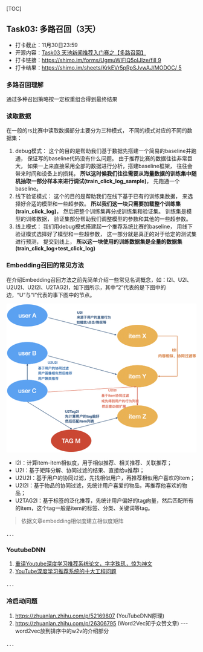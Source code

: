 [TOC]

## Task03: 多路召回（3天）

- 打卡截止：11月30日23:59
- 开源内容：[Task03 天池新闻推荐入门赛之【多路召回】](http://datawhale.club/t/topic/198)
- 打卡链接：[https://shimo.im/forms/UgmuWIFIQ5oIJIze/fill 9](https://shimo.im/forms/UgmuWIFIQ5oIJIze/fill)
- 打卡结果：[https://shimo.im/sheets/KrkEVr5pRpSJvwAJ/MODOC/ 5](https://shimo.im/sheets/KrkEVr5pRpSJvwAJ/MODOC/)
### 多路召回理解

通过多种召回策略按一定权重组合得到最终结果

### 读取数据

在一般的rs比赛中读取数据部分主要分为三种模式， 不同的模式对应的不同的数据集：

1. debug模式： 这个的目的是帮助我们基于数据先搭建一个简易的baseline并跑通， 保证写的baseline代码没有什么问题。 由于推荐比赛的数据往往非常巨大， 如果一上来直接采用全部的数据进行分析，搭建baseline框架， 往往会带来时间和设备上的损耗， **所以这时候我们往往需要从海量数据的训练集中随机抽取一部分样本来进行调试(train_click_log_sample)**， 先跑通一个baseline。
2. 线下验证模式： 这个的目的是帮助我们在线下基于已有的训练集数据， 来选择好合适的模型和一些超参数。 **所以我们这一块只需要加载整个训练集(train_click_log)**， 然后把整个训练集再分成训练集和验证集。 训练集是模型的训练数据， 验证集部分帮助我们调整模型的参数和其他的一些超参数。
3. 线上模式： 我们用debug模式搭建起一个推荐系统比赛的baseline， 用线下验证模式选择好了模型和一些超参数， 这一部分就是真正的对于给定的测试集进行预测， 提交到线上， **所以这一块使用的训练数据集是全量的数据集(train_click_log+test_click_log)**

### Embedding召回的常见方法

在介绍Embedding召回方法之前先简单介绍一些常见名词概念，如：I2I、U2I、U2U2I、U2I2I、U2TAG2I，如下图所示，其中“2”代表的是下图中的边，“U”与“I”代表的事下图中的节点。

![20200725113505407](20200725113505407.png)

- I2I：计算item-item相似度，用于相似推荐、相关推荐、关联推荐；
- U2I：基于矩阵分解、协同过滤的结果、直接给u推荐i；
- U2U2I：基于用户的协同过滤，先找相似用户，再推荐相似用户喜欢的item；
- U2I2I：基于物品的协同过滤，先统计用户喜爱的物品，再推荐他喜欢的物品；
- U2TAG2I：基于标签的泛化推荐，先统计用户偏好的tag向量，然后匹配所有的item，这个tag一般是item的标签、分类、关键词等tag。

> 依据文章embedding相似度建立相似度矩阵

．．．

### YoutubeDNN

1. [重读Youtube深度学习推荐系统论文，字字珠玑，惊为神文](https://zhuanlan.zhihu.com/p/52169807)
2. [YouTube深度学习推荐系统的十大工程问题](https://zhuanlan.zhihu.com/p/52504407)

．．．

### 冷启动问题

1. https://zhuanlan.zhihu.com/p/52169807 (YouTubeDNN原理)
2. https://zhuanlan.zhihu.com/p/26306795 (Word2Vec知乎众赞文章) --- word2vec放到排序中的w2v的介绍部分

．．．